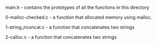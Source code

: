 main.h - contains the prototypes of all the functions in this directory

0-malloc-checked.c - a function that allocated memory using malloc.

1-string_nconcat.c - a function that concatenates two strings

2-calloc.c - a function that concatenates two strings